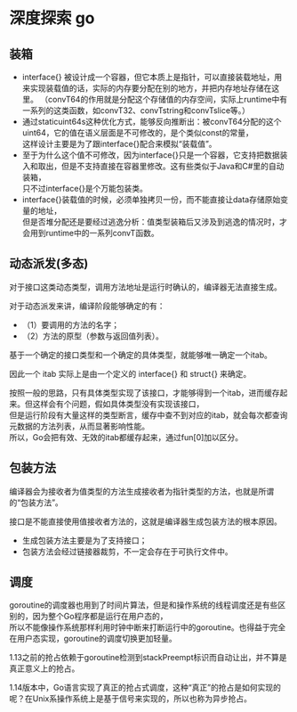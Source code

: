 # 深度探索 go

## 装箱

- interface{} 被设计成一个容器，但它本质上是指针，可以直接装载地址，用来实现装载值的话，实际的内存要分配在别的地方，并把内存地址存储在这里。
  （convT64的作用就是分配这个存储值的内存空间，实际上runtime中有一系列的这类函数，如convT32、convTstring和convTslice等。）
- 通过staticuint64s这种优化方式，能够反向推断出：被convT64分配的这个uint64，它的值在语义层面是不可修改的，是个类似const的常量，  
  这样设计主要是为了跟interface{}配合来模拟“装载值”。
- 至于为什么这个值不可修改，因为interface{}只是一个容器，它支持把数据装入和取出，但是不支持直接在容器里修改。这有些类似于Java和C#里的自动装箱，  
  只不过interface{}是个万能包装类。
- interface{}装载值的时候，必须单独拷贝一份，而不能直接让data存储原始变量的地址，  
  但是否堆分配还是要经过逃逸分析：值类型装箱后又涉及到逃逸的情况时，才会用到runtime中的一系列convT函数。

## 动态派发(多态)

对于接口这类动态类型，调用方法地址是运行时确认的，编译器无法直接生成。

对于动态派发来讲，编译阶段能够确定的有：

- （1）要调用的方法的名字；
- （2）方法的原型（参数与返回值列表）。

基于一个确定的接口类型和一个确定的具体类型，就能够唯一确定一个itab。

因此一个 itab 实际上是由一个定义的 interface{} 和 struct{} 来确定。

按照一般的思路，只有具体类型实现了该接口，才能够得到一个itab，进而缓存起来。但这样会有个问题，假如具体类型没有实现该接口，  
但是运行阶段有大量这样的类型断言，缓存中查不到对应的itab，就会每次都查询元数据的方法列表，从而显著影响性能。  
所以，Go会把有效、无效的itab都缓存起来，通过fun[0]加以区分。

## 包装方法

编译器会为接收者为值类型的方法生成接收者为指针类型的方法，也就是所谓的“包装方法”。

接口是不能直接使用值接收者方法的，这就是编译器生成包装方法的根本原因。

- 生成包装方法主要是为了支持接口；
- 包装方法会经过链接器裁剪，不一定会存在于可执行文件中。

## 调度

goroutine的调度器也用到了时间片算法，但是和操作系统的线程调度还是有些区别的，因为整个Go程序都是运行在用户态的，  
所以不能像操作系统那样利用时钟中断来打断运行中的goroutine。也得益于完全在用户态实现，goroutine的调度切换更加轻量。

1.13之前的抢占依赖于goroutine检测到stackPreempt标识而自动让出，并不算是真正意义上的抢占。

1.14版本中，Go语言实现了真正的抢占式调度，这种“真正”的抢占是如何实现的呢？在Unix系操作系统上是基于信号来实现的，所以也称为异步抢占。



